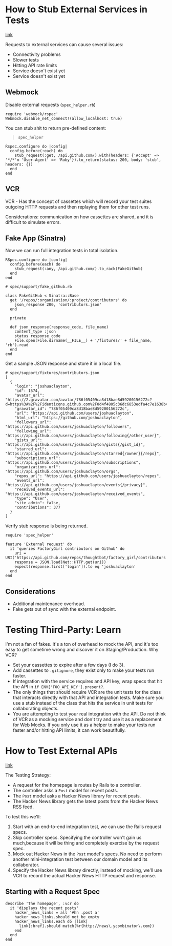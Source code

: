 # How to Stub External Services in Tests
[link](http://robots.thoughtbot.com/how-to-stub-external-services-in-tests)

Requests to external services can cause several issues:

- Connectivity problems
- Slower tests
- Hitting API rate limits
- Service doesn't exist yet
- Service doesn't exist yet

## Webmock

Disable external requests (`spec_helper.rb`)

    require 'webmock/rspec'
    Webmock.disable_net_connect!(allow_localhost: true)

You can stub shit to return pre-defined content:

> `spec_helper`

    Rspec.configure do |config|
      config.before(:each) do
        stub_request(:get, /api.github.com/).with(headers: {'Accept' => '*/*'m 'User-Agent' => 'Ruby'}).to_return(status: 200, body: 'stub', headers: {})
      end
    end

## VCR

VCR - Has the concept of cassettes which will record your test suites outgoing HTTP requests and then replaying them for other test runs.

Considerations: communication on how cassettes are shared, and it is difficult to simulate errors.

## Fake App (Sinatra)

Now we can run full integration tests in total isolation.

    RSpec.configure do |config|
      config.before(each) do
        stub_request(:any, /api.github.com/).to_rack(FakeGithub)
      end
    end

    # spec/support/fake_github.rb

    class FakeGitHub < Sinatra::Base
      get '/repos/:organization/:project/contributors' do
        json_response 200, 'contributors.json'
      end

      private

      def json_response(response_code, file_name)
        content_type :json
        status response_code
        File.open(File.dirname(__FILE__) + '/fixtures/' + file_name, 'rb').read
      end
    end

Get a sample JSON response and store it in a local file.

    # spec/support/fixtures/contributors.json
    [
      {
        "login": "joshuaclayton",
        "id": 1574,
        "avatar_url": "https://2.gravatar.com/avatar/786f05409ca8d18bae8d59200156272c?d=https%3A%2F%2Fidenticons.github.com%2F0d4f4805c36dc6853edfa4c7e1638b48.png",
        "gravatar_id": "786f05409ca8d18bae8d59200156272c",
        "url": "https://api.github.com/users/joshuaclayton",
        "html_url": "https://github.com/joshuaclayton",
        "followers_url": "https://api.github.com/users/joshuaclayton/followers",
        "following_url": "https://api.github.com/users/joshuaclayton/following{/other_user}",
        "gists_url": "https://api.github.com/users/joshuaclayton/gists{/gist_id}",
        "starred_url": "https://api.github.com/users/joshuaclayton/starred{/owner}{/repo}",
        "subscriptions_url": "https://api.github.com/users/joshuaclayton/subscriptions",
        "organizations_url": "https://api.github.com/users/joshuaclayton/orgs",
        "repos_url": "https://api.github.com/users/joshuaclayton/repos",
        "events_url": "https://api.github.com/users/joshuaclayton/events{/privacy}",
        "received_events_url": "https://api.github.com/users/joshuaclayton/received_events",
        "type": "User",
        "site_admin": false,
        "contributions": 377
      }
    ]

Verify stub response is being returned.

    require 'spec_helper'

    feature 'External request' do
      it 'queries FactoryGirl contributors on Github' do
        uri = URI('https://api.github.com/repos/thoughtbot/factory_girl/contributors')
        response = JSON.load(Net::HTTP.get(uri))
        expect(response.first['login']).to eq 'joshuaclayton'
      end
    end

## Considerations

- Additional maintenance overhead.
- Fake gets out of sync with the external endpoint.

# Testing Third-Party: Learn

I'm not a fan of fakes. It's a ton of overhead to mock the API, and it's too easy to get sometime wrong and discover it on Staging/Production. Why VCR?

- Set your cassettes to expire after a few days (I do 3).
- Add cassettes to `.gitignore`, they exist only to make your tests run faster.
- If integration with the service requires and API key, wrap specs that hit the API in `if ENV['FOO_API_KEY'].present?`.
- The only things that should require VCR are the unit tests for the class that interacts directly with that API and integration tests. Make sure you use a stub instead of the class that hits the service in unit tests for collaborating objects.
- You are attempting to test your real integration with the API. Do not think of VCR as a mocking service and don't try and use it as a replacement for Web Mocks. If you only use it as a helper to make your tests run faster and/or hitting API limits, it can work beautifully.

# How to Test External APIs
[link](http://blog.carbonfive.com/2012/03/18/how-to-test-external-apis/)

The Testing Strategy:

- A request for the homepage is routes by Rails to a controller.
- The controller asks a `Post` model for recent posts.
- The `Post` model asks a Hacker News library for recent posts.
- The Hacker News library gets the latest posts from the Hacker News RSS feed.

To test this we'll:

1. Start with an end-to-end integration test, we can use the Rails request specs.
2. Skip controller specs. Specifying the controller won't gain us much,because it will be thing and completely exercise by the request spec.
3. Mock out Hacker News in the `Post` model's specs. No need to perform another mini-integration test between our domain model and its collaborator.
4. Specify the Hacker News library directly, instead of mocking, we'll use VCR to record the actual Hacker News HTTP request and response.

## Starting with a Request Spec

    describe 'The homepage', :vcr do
      it 'displays the recent posts'
        hacker_news_links = all '#hn .post a'
        hacker_news_links.should_not be_empty
        hacker_news_links.each do |link|
          link[:href].should match(%r{http://news\.ycombinator\.com})
        end
      end
    end

